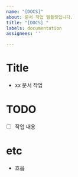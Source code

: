 ```yaml
---
name: "[DOCS]"
about: 문서 작업 템플릿입니다.
title: "[DOCS] "
labels: documentation
assignees: ''

---
```


# Title

- xx 문서 작업

# TODO

- [ ] 작업 내용

# etc

- 흐읍